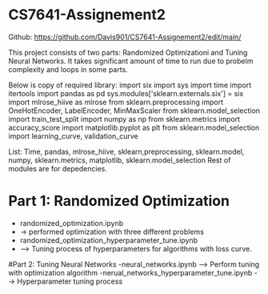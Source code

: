# CS7641-Assignement2
Github: https://github.com/Davis901/CS7641-Assignement2/edit/main/


This project consists of two parts: Randomized Optimizationi and Tuning Neural Networks.
It takes significant amount of time to run due to probelm complexity and loops in some parts.

Below is copy of required library:
import six
import sys
import time
import itertools
import pandas as pd
sys.modules['sklearn.externals.six'] = six
import mlrose_hiive as mlrose
from sklearn.preprocessing import OneHotEncoder, LabelEncoder, MinMaxScaler
from sklearn.model_selection import train_test_split
import numpy as np
from sklearn.metrics import accuracy_score
import matplotlib.pyplot as plt
from sklearn.model_selection import learning_curve, validation_curve

List: Time, pandas, mlrose_hiive, sklearn,preprocessing, sklearn.model, numpy, sklearn.metrics, matplotlib, sklearn.model_selection
Rest of modules are for depedencies.

# Part 1: Randomized Optimization
- randomized_optimization.ipynb
- -> performed optimization with three different problems
- randomized_optimization_hyperparameter_tune.ipynb
- --> Tuning process of hyperparameters for algorithms with loss curve.

#Part 2: Tuning Neural Networks
-neural_networks.ipynb
--> Perform tuning with optimization algorithm
-nerual_networks_hyperparameter_tune.ipynb
--> Hyperparameter tuning process 

  
